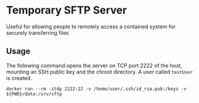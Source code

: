 # Temporary SFTP Server

Useful for allowing people to remotely access a contained system for securely transferring files

## Usage
The following command opens the server on TCP port 2222 of the host, mounting an SSH public key and the chroot directory. A user called `testUser` is created.
```
docker run --rm -itdp 2222:22 -v /home/user/.ssh/id_rsa.pub:/keys -v ${PWD}/data:/srv/sftp